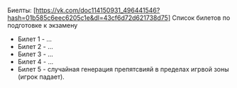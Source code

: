 Биелты:
[https://vk.com/doc114150931_496441546?hash=01b585c6eec6205c1e&dl=43cf6d72d621738d75]
Список билетов по подготовке к экзамену
* Билет 1 - ...
* Билет 2 - ...
* Билет 3 - ...
* Билет 4 - ...
* Билет 5 - случайная генерация препятсвияй в пределах игрвой зоны (игрок падает).

